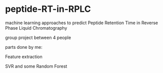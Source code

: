 # peptide-RT-in-RPLC
machine learning approaches to predict Peptide Retention Time in Reverse Phase Liquid Chromatography 


group project between 4 people

parts done by me:

Feature extraction

SVR and some Random Forest
